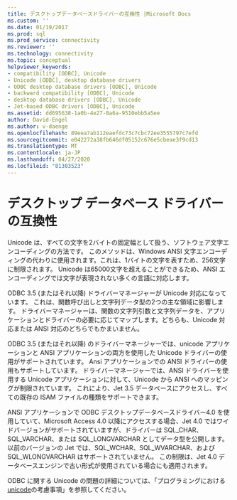 ```yaml
---
title: デスクトップデータベースドライバーの互換性 |Microsoft Docs
ms.custom: ''
ms.date: 01/19/2017
ms.prod: sql
ms.prod_service: connectivity
ms.reviewer: ''
ms.technology: connectivity
ms.topic: conceptual
helpviewer_keywords:
- compatibility [ODBC], Unicode
- Unicode [ODBC], desktop database drivers
- ODBC desktop database drivers [ODBC], Unicode
- backward compatibility [ODBC], Unicode
- desktop database drivers [ODBC], Unicode
- Jet-based ODBC drivers [ODBC], Unicode
ms.assetid: dd695638-1a0b-4e27-8a6a-9510ebb5a5ee
author: David-Engel
ms.author: v-daenge
ms.openlocfilehash: 89eea7ab112eaefdc73c7cbc72ee3555797c7efd
ms.sourcegitcommit: e042272a38fb646df05152c676e5cbeae3f9cd13
ms.translationtype: MT
ms.contentlocale: ja-JP
ms.lasthandoff: 04/27/2020
ms.locfileid: "81303523"
---
```

# <a name="desktop-database-driver-compatibility"></a>デスクトップ データベース ドライバーの互換性
Unicode は、すべての文字を2バイトの固定幅として扱う、ソフトウェア文字エンコーディングの方法です。 このメソッドは、Windows ANSI 文字エンコーディングの代わりに使用されます。これは、1バイトの文字を表すため、256文字に制限されます。 Unicode は65000文字を超えることができるため、ANSI エンコーディングでは文字が表現されない多くの言語に対応します。  
  
 ODBC 3.5 (またはそれ以降) ドライバーマネージャーが Unicode 対応になっています。 これは、関数呼び出しと文字列データ型の2つの主な領域に影響します。 ドライバーマネージャーは、関数の文字列引数と文字列データを、アプリケーションとドライバーの必要に応じてマップします。どちらも、Unicode 対応または ANSI 対応のどちらでもかまいません。  
  
 ODBC 3.5 (またはそれ以降) のドライバーマネージャーでは、unicode アプリケーションと ANSI アプリケーションの両方を使用した Unicode ドライバーの使用がサポートされています。 Ansi アプリケーションでの ANSI ドライバーの使用もサポートしています。 ドライバーマネージャーでは、ANSI ドライバーを使用する Unicode アプリケーションに対して、Unicode から ANSI へのマッピングが制限されています。 これにより、Jet 3.5 データベースにアクセスし、すべての既存の ISAM ファイルの種類をサポートできます。  
  
 ANSI アプリケーションで ODBC デスクトップデータベースドライバー4.0 を使用していて、Microsoft Access 4.0 以降にアクセスする場合、Jet 4.0 ではワイドバージョンがサポートされていますが、ドライバーは SQL_CHAR、SQL_VARCHAR、または SQL_LONGVARCHAR としてデータ型を公開します。 以前のバージョンの Jet では、SQL_WCHAR、SQL_WVARCHAR、および SQL_WLONGVARCHAR はサポートされていません。 この制限は、Jet 4.0 データベースエンジンで古い形式が使用されている場合にも適用されます。  
  
 ODBC に関する Unicode の問題の詳細については、「プログラミングにおける[unicode](../../odbc/reference/develop-app/unicode.md)の考慮事項」を参照してください。
